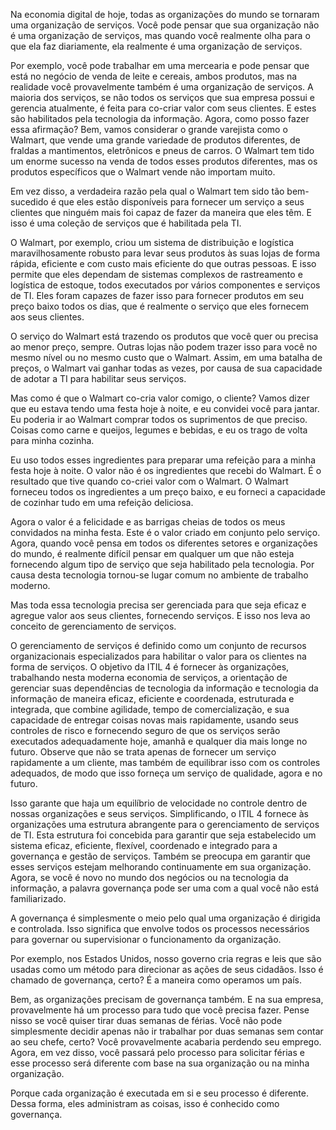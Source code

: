 Na economia digital de hoje, todas as organizações do mundo se tornaram uma organização de serviços. Você pode pensar que sua organização não é uma organização de serviços, mas quando você realmente olha para o que ela faz diariamente, ela realmente é uma organização de serviços.

Por exemplo, você pode trabalhar em uma mercearia e pode pensar que está no negócio de venda de leite e cereais, ambos produtos, mas na realidade você provavelmente também é uma organização de serviços. A maioria dos serviços, se não todos os serviços que sua empresa possui e gerencia atualmente, é feita para co-criar valor com seus clientes. E estes são habilitados pela tecnologia da informação. Agora, como posso fazer essa afirmação? Bem, vamos considerar o grande varejista como o Walmart, que vende uma grande variedade de produtos diferentes, de fraldas a mantimentos, eletrônicos e pneus de carros. O Walmart tem tido um enorme sucesso na venda de todos esses produtos diferentes, mas os produtos específicos que o Walmart vende não importam muito.

Em vez disso, a verdadeira razão pela qual o Walmart tem sido tão bem-sucedido é que eles estão disponíveis para fornecer um serviço a seus clientes que ninguém mais foi capaz de fazer da maneira que eles têm. E isso é uma coleção de serviços que é habilitada pela TI.

O Walmart, por exemplo, criou um sistema de distribuição e logística maravilhosamente robusto para levar seus produtos às suas lojas de forma rápida, eficiente e com custo mais eficiente do que outras pessoas. E isso permite que eles dependam de sistemas complexos de rastreamento e logística de estoque, todos executados por vários componentes e serviços de TI. Eles foram capazes de fazer isso para fornecer produtos em seu preço baixo todos os dias,
que é realmente o serviço que eles fornecem aos seus clientes.

O serviço do Walmart está trazendo os produtos que você quer ou precisa ao menor preço, sempre. Outras lojas não podem trazer isso para você no mesmo nível ou no mesmo custo que o Walmart. Assim, em uma batalha de preços, o Walmart vai ganhar todas as vezes, por causa de sua capacidade de adotar a TI para habilitar seus serviços.

Mas como é que o Walmart co-cria valor comigo, o cliente? Vamos dizer que eu estava tendo uma festa hoje à noite, e eu convidei você para jantar. Eu poderia ir ao Walmart comprar todos os suprimentos de que preciso. Coisas como carne e queijos, legumes e bebidas, e eu os trago de volta para minha cozinha.

Eu uso todos esses ingredientes para preparar uma refeição para a minha festa hoje à noite. O valor não é os ingredientes que recebi do Walmart. É o resultado que tive quando co-criei valor com o Walmart. O Walmart forneceu todos os ingredientes a um preço baixo, e eu forneci a capacidade de cozinhar tudo em uma refeição deliciosa.

Agora o valor é a felicidade e as barrigas cheias de todos os meus convidados na minha festa. Este é o valor criado em conjunto pelo serviço. Agora, quando você pensa em todos os diferentes setores e organizações do mundo, é realmente difícil pensar em qualquer um que não esteja fornecendo algum tipo de serviço que seja habilitado pela tecnologia. Por causa desta tecnologia tornou-se lugar comum no ambiente de trabalho moderno.

Mas toda essa tecnologia precisa ser gerenciada para que seja eficaz e agregue valor aos seus clientes, fornecendo serviços. E isso nos leva ao conceito de gerenciamento de serviços.

O gerenciamento de serviços é definido como um conjunto de recursos organizacionais especializados para habilitar o valor para os clientes na forma de serviços. O objetivo da ITIL 4 é fornecer às organizações, trabalhando nesta moderna economia de serviços, a orientação de gerenciar suas dependências de tecnologia da informação e tecnologia da informação de maneira eficaz, eficiente e coordenada, estruturada e integrada, que combine agilidade, tempo de comercialização, e sua capacidade de entregar coisas novas mais rapidamente, usando seus controles de risco e fornecendo seguro de que os serviços serão executados adequadamente hoje,
amanhã e qualquer dia mais longe no futuro.
Observe que não se trata apenas de fornecer um serviço rapidamente a um cliente, mas também de equilibrar isso com os controles adequados, de modo que isso forneça um serviço de qualidade, agora e no futuro.


Isso garante que haja um equilíbrio de velocidade no controle dentro de nossas organizações e seus serviços. Simplificando, o ITIL 4 fornece às organizações uma estrutura abrangente para o gerenciamento de serviços de TI. Esta estrutura foi concebida para garantir que seja estabelecido um sistema eficaz, eficiente, flexível, coordenado e integrado para a governança e gestão de serviços. Também se preocupa em garantir que esses serviços estejam melhorando continuamente em sua organização. Agora, se você é novo no mundo dos negócios ou na tecnologia da informação, a palavra governança pode ser uma com a qual você não está familiarizado.

A governança é simplesmente o meio pelo qual uma organização é dirigida e controlada. Isso significa que envolve todos os processos necessários para governar ou supervisionar o funcionamento da organização.

Por exemplo, nos Estados Unidos, nosso governo cria regras e leis que são usadas como um método para direcionar as ações de seus cidadãos. Isso é chamado de governança, certo? É a maneira como operamos um país.

Bem, as organizações precisam de governança também. E na sua empresa, provavelmente há um processo para tudo que você precisa fazer. Pense nisso se você quiser tirar duas semanas de férias. Você não pode simplesmente decidir apenas não ir trabalhar por duas semanas sem contar ao seu chefe, certo? Você provavelmente acabaria perdendo seu emprego. Agora, em vez disso, você passará pelo processo para solicitar férias e esse processo será diferente com base na sua organização ou na minha organização.

Porque cada organização é executada em si e seu processo é diferente. Dessa forma, eles administram as coisas, isso é conhecido como governança.